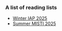 ### A list of reading lists
- [Winter IAP 2025](https://github.com/MIT-Ukraine/Reading-List/blob/main/reading_lists/IAP_2025_IOs_Track.md)
- [Summer MISTI 2025](https://github.com/MIT-Ukraine/Reading-List/blob/main/reading_lists/Summer_2025_MISTI.md)


